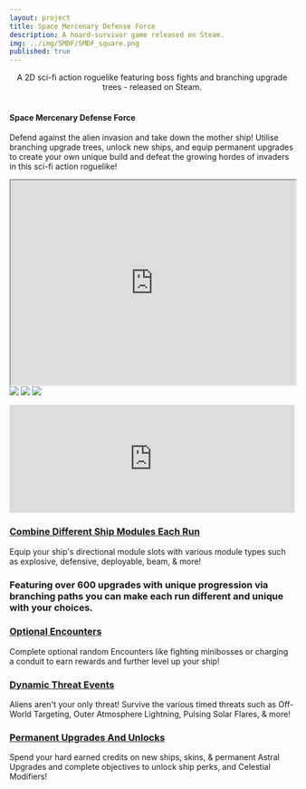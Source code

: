 ```yaml
---
layout: project
title: Space Mercenary Defense Force
description: A hoard-survivor game released on Steam.
img: ../img/SMDF/SMDF_square.png 
published: true
---
```


<center>A 2D sci-fi action roguelike featuring boss fights and branching upgrade trees - released on Steam.</center><br/>

#### Space Mercenary Defense Force
Defend against the alien invasion and take down the mother ship! Utilise branching upgrade trees, unlock new ships, and equip permanent upgrades to create your own unique build and defeat the growing hordes of invaders in this sci-fi action roguelike!

<div class="owl-carousel owl-theme">
<iframe src="https://www.youtube.com/embed/86VvIaYOfPI" width = "700" height="361" style="max-width:100%" data-external="1"></iframe>
<a href="{{ site.baseurl }}/img/SMDF/minibossCharger.png" target="_blank"><img src="{{ site.baseurl }}/img/SMDF/minibossCharger.png" /></a>
<a href="{{ site.baseurl }}/img/SMDF/Saucer Boss with HP bar.png" target="_blank"><img src="{{ site.baseurl }}/img/SMDF/Saucer Boss with HP bar.png" /></a>
<a href="{{ site.baseurl }}/img/SMDF/Outer Atmosphere Lightning Event.png" target="_blank"><img src="{{ site.baseurl }}/img/SMDF/Outer Atmosphere Lightning Event.png" /></a>
</div>

<p align="center"><iframe src="https://store.steampowered.com/widget/2220320/" frameborder="0" width="646" height="190" style="max-width:100%" data-external="1"></iframe>

<h3><u>Combine Different Ship Modules Each Run</h3></u>
Equip your ship's directional module slots with various module types such as explosive, defensive, deployable, beam, & more!


<h3><u><Choose Your Own Upgrade Paths</h3></u>
Featuring over 600 upgrades with unique progression via branching paths you can make each run different and unique with your choices.


<h3><u>Optional Encounters</h3></u>
Complete optional random Encounters like fighting minibosses or charging a conduit to earn rewards and further level up your ship!


<h3><u>Dynamic Threat Events</h3></u>
Aliens aren't your only threat! Survive the various timed threats such as Off-World Targeting, Outer Atmosphere Lightning, Pulsing Solar Flares, & more!


<h3><u>Permanent Upgrades And Unlocks</h3></u>
Spend your hard earned credits on new ships, skins, & permanent Astral Upgrades and complete objectives to unlock ship perks, and Celestial Modifiers!